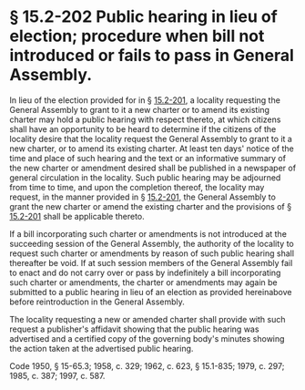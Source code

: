 # § 15.2-202 Public hearing in lieu of election; procedure when bill not introduced or fails to pass in General Assembly.

<p>In lieu of the election provided for in § <a href='http://law.lis.virginia.gov/vacode/15.2-201/'>15.2-201</a>, a locality requesting the General Assembly to grant to it a new charter or to amend its existing charter may hold a public hearing with respect thereto, at which citizens shall have an opportunity to be heard to determine if the citizens of the locality desire that the locality request the General Assembly to grant to it a new charter, or to amend its existing charter. At least ten days' notice of the time and place of such hearing and the text or an informative summary of the new charter or amendment desired shall be published in a newspaper of general circulation in the locality. Such public hearing may be adjourned from time to time, and upon the completion thereof, the locality may request, in the manner provided in § <a href='http://law.lis.virginia.gov/vacode/15.2-201/'>15.2-201</a>, the General Assembly to grant the new charter or amend the existing charter and the provisions of § <a href='http://law.lis.virginia.gov/vacode/15.2-201/'>15.2-201</a> shall be applicable thereto.</p><p>If a bill incorporating such charter or amendments is not introduced at the succeeding session of the General Assembly, the authority of the locality to request such charter or amendments by reason of such public hearing shall thereafter be void. If at such session members of the General Assembly fail to enact and do not carry over or pass by indefinitely a bill incorporating such charter or amendments, the charter or amendments may again be submitted to a public hearing in lieu of an election as provided hereinabove before reintroduction in the General Assembly.</p><p>The locality requesting a new or amended charter shall provide with such request a publisher's affidavit showing that the public hearing was advertised and a certified copy of the governing body's minutes showing the action taken at the advertised public hearing.</p><p>Code 1950, § 15-65.3; 1958, c. 329; 1962, c. 623, § 15.1-835; 1979, c. 297; 1985, c. 387; 1997, c. 587.</p>